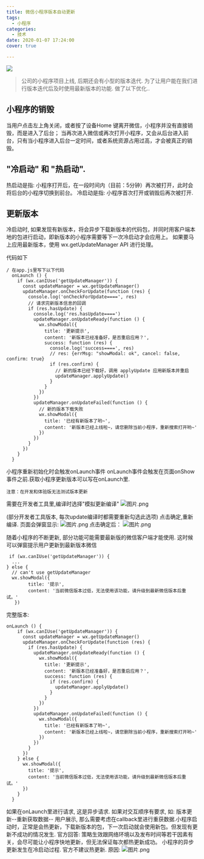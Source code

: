 ```yaml
---
title: 微信小程序版本自动更新
tags:
  - 小程序
categories:
  - 技术
date: 2020-01-07 17:24:00
cover: true

---
```


![](http://q6pznk9ej.bkt.clouddn.com/img%20%286%29.png)
<!-- more -->

>公司的小程序项目上线, 后期还会有小型的版本迭代. 为了让用户能在我们进行版本迭代后及时使用最新版本的功能. 做了以下优化..

## 小程序的销毁
当用户点击左上角关闭，或者按了设备Home 键离开微信，小程序并没有直接销毁，而是进入了后台；
当再次进入微信或再次打开小程序，又会从后台进入前台，只有当小程序进入后台一定时间，或者系统资源占用过高，才会被真正的销毁。

## "冷启动" 和 "热启动".
热启动是指: 小程序打开后，在一段时间内（目前：5分钟）再次被打开，此时会将后台的小程序切换到前台。
冷启动是指: 小程序首次打开或销毁后再次被打开.

## 更新版本
冷启动时, 如果发现有新版本，将会异步下载新版本的代码包，并同时用客户端本地的包进行启动，即新版本的小程序需要等下一次冷启动才会应用上。
如果要马上应用最新版本，使用 wx.getUpdateManager API 进行处理。

代码如下
```
/ 在app.js里写下以下代码
  onLaunch () {
    if (wx.canIUse('getUpdateManager')) {
      const updateManager = wx.getUpdateManager()
      updateManager.onCheckForUpdate(function (res) {
        console.log('onCheckForUpdate====', res)
        // 请求完新版本信息的回调
        if (res.hasUpdate) {
          console.log('res.hasUpdate====')
          updateManager.onUpdateReady(function () {
            wx.showModal({
              title: '更新提示',
              content: '新版本已经准备好，是否重启应用？',
              success: function (res) {
                console.log('success====', res)
                // res: {errMsg: "showModal: ok", cancel: false, confirm: true}
                if (res.confirm) {
                  // 新的版本已经下载好，调用 applyUpdate 应用新版本并重启
                  updateManager.applyUpdate()
                }
              }
            })
          })
          updateManager.onUpdateFailed(function () {
            // 新的版本下载失败
            wx.showModal({
              title: '已经有新版本了哟~',
              content: '新版本已经上线啦~，请您删除当前小程序，重新搜索打开哟~'
            })
          })
        }
      })
    }
  }
```
小程序重新初始化时会触发onLaunch事件
onLaunch事件会触发在页面onShow事件之前.获取小程序更新版本可以写在onLaunch里.

`注意：在开发和体验版无法测试版本更新`

需要在开发者工具里,编译时选择"模拟更新编译"
![图片.png](https://upload-images.jianshu.io/upload_images/12553249-596b037faafe349e.png?imageMogr2/auto-orient/strip%7CimageView2/2/w/1240)

(部分开发者工具版本, 每次update编译时都需要重新勾选此选项)
点击确定,重新编译.
页面会弹窗显示:
![图片.png](https://upload-images.jianshu.io/upload_images/12553249-d8fce840734a0c6b.png?imageMogr2/auto-orient/strip%7CimageView2/2/w/1240)
点击确定后：
![图片.png](https://upload-images.jianshu.io/upload_images/12553249-28cdc47ab292f08b.png?imageMogr2/auto-orient/strip%7CimageView2/2/w/1240)

随着小程序的不断更新, 部分功能可能需要最新版的微信客户端才能使用. 这时候可以弹窗提示用户更新到最新版本微信
```
 if (wx.canIUse('getUpdateManager')) {
  ...
} else {
  // can't use getUpdateManager
  wx.showModal({
        title: '提示',
        content: '当前微信版本过低，无法使用该功能，请升级到最新微信版本后重试。'
   })
```
完整版本:
```
onLaunch () {
    if (wx.canIUse('getUpdateManager')) {
      const updateManager = wx.getUpdateManager()
      updateManager.onCheckForUpdate(function (res) {
        if (res.hasUpdate) {
          updateManager.onUpdateReady(function () {
            wx.showModal({
              title: '更新提示',
              content: '新版本已经准备好，是否重启应用？',
              success: function (res) {
                if (res.confirm) {
                  updateManager.applyUpdate()
                }
              }
            })
          })
          updateManager.onUpdateFailed(function () {
            wx.showModal({
              title: '已经有新版本了哟~',
              content: '新版本已经上线啦~，请您删除当前小程序，重新搜索打开哟~'
            })
          })
        }
      })
    } else {
      wx.showModal({
        title: '提示',
        content: '当前微信版本过低，无法使用该功能，请升级到最新微信版本后重试。'
      })
    }
  }
```
如果在onLaunch里进行请求, 这是异步请求. 如果对交互顺序有要求, 如: 版本更新--重新获取数据-- 用户展示, 那么需要考虑在callback里进行重获数据.小程序启动时，正常是会热更新，下载新版本的包，下一次启动就会使用新包。但发现有更新不成功的情况发生.
官方回答: 策略生效跟网络环境以及发布时间等若干因素有关，会尽可能让小程序快地更新，但无法保证每次都热更新成功。
小程序的异步更新发生在冷启动过程. 官方不建议热更新. 原因:
![图片.png](https://upload-images.jianshu.io/upload_images/12553249-69b50b7aa0385509.png?imageMogr2/auto-orient/strip%7CimageView2/2/w/1240)
